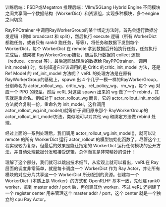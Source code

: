 训练后端：FSDP或Megatron
推理后端：Vllm/SGLang
Hybrid Engine
    不同模块之间共享同一个数据结构（WorkerDict）和资源组，实现多种模块，多个engine之间切换

RayPPOtrainer 中调用RayWorkerGroup的某个绑定方法时，首先会运行数据分发逻辑（例如 broadcast 和 split），然后执行 execute 逻辑（所有 WorkerDict 都跑任务，或者只有 rank0 跑任务，等等），将任务和数据下发到每个 WorkerDict，每个 WorkerDict 在 remote 拿到数据后开始执行任务，任务执行完成后，结果被 RayWorkerGroup捕获，随后执行数据的 collect 逻辑（reduce、concat 等），最后返回处理后的数据给 RayPPOtrainer。
调用 init_model() 时，如何知道它应该调用的是 Critic 的critic_init_model 方法，还是 Ref Model 的 ref_init_model 方法呢？
veRL 的处理方法是在原有RayWorkerGroup的基础上，spawn 出 4 个几乎一模一样的RayWorkerGroup，分别命名为 actor_rollout_wg、critic_wg、ref_policy_wg、rm_wg，每个 wg 对应一个 PPO 的模型。然后 veRL 对这些 spawn 出来的 wg 做了一个 rebind，其实就是重命名。例如对于 actor_rollout_wg 而言，它的 actor_rollout_init_model方法就会复制一份，重命名为 init_model，这样调用 actor_rollout_wg.init_model()就等价于调用原来那个 RayWorkerGroup的 actor_rollout_init_model方法，类似地可以对其他 wg 和绑定方法做 rebind 处理。

经过上面的一系列处理后，我们调用 actor_rollout_wg.init_model()，就可以让 remote 的所有 WorkerDict 运行 actor_rollout 的模型初始化函数了。尽管这个工程实现较为复杂，但最后的效果是能让指定的 WorkerDict 运行任何模块的公开方法，并自动处理数据分发和接受逻辑，总体而言是非常精妙的设计！

理解了这个部分，我们就可以跳出技术细节，从宏观上就可以看出，veRL在 Ray 层面的调度非常简单，就是每卡调度一个 WorkerDict 作为 Ray Actor，并让所有模块的对应分片共享这一个 WorkerDict 所分配到的资源。创建每一个 WorkerDict（本质上是 Worker）的方式和 OpenRLHF 基本一致，先创建 rank0 worker，拿到 master addr / port 后，再创建其他 worker。不过 veRL 还创建了一个 register center 用来管理这个 master addr / port，这个 center 就是一个独立的 cpu Ray Actor。

